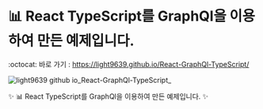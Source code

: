 # 📊 React TypeScript를 GraphQl을 이용하여 만든 예제입니다.

:octocat: 바로 가기 : https://light9639.github.io/React-GraphQl-TypeScript/

![light9639 github io_React-GraphQl-TypeScript_](https://user-images.githubusercontent.com/95972251/218047748-96ccea70-7a71-4802-a315-5bed2fe58df1.png)

:sparkles: 📊 React TypeScript를 GraphQl을 이용하여 만든 예제입니다. :sparkles:
